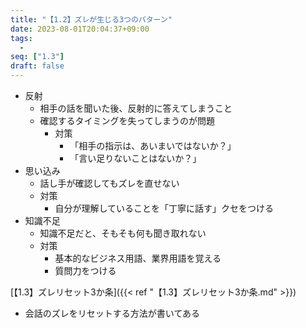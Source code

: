 ```yaml
---
title: "【1.2】ズレが生じる3つのパターン"
date: 2023-08-01T20:04:37+09:00
tags: 
  -
seq: ["1.3"]
draft: false
---
```


- 反射
  - 相手の話を聞いた後、反射的に答えてしまうこと
  - 確認するタイミングを失ってしまうのが問題
    - 対策
      - 「相手の指示は、あいまいではないか？」
      - 「言い足りないことはないか？」
- 思い込み
  - 話し手が確認してもズレを直せない
  - 対策
    - 自分が理解していることを「丁寧に話す」クセをつける
- 知識不足
  - 知識不足だと、そもそも何も聞き取れない
  - 対策
    - 基本的なビジネス用語、業界用語を覚える
    - 質問力をつける

[【1.3】ズレリセット3か条]({{< ref "【1.3】ズレリセット3か条.md" >}})  
- 会話のズレをリセットする方法が書いてある